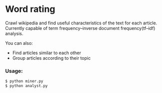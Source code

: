 # Word rating

Crawl wikipedia and find useful characteristics of the text for each article.
Currently capable of term frequency–inverse document frequency(tf–idf) analysis.


You can also:
  - Find articles similar to each other
  - Group articles according to their topic

### Usage:

```sh
$ python miner.py
$ python analyst.py
```
